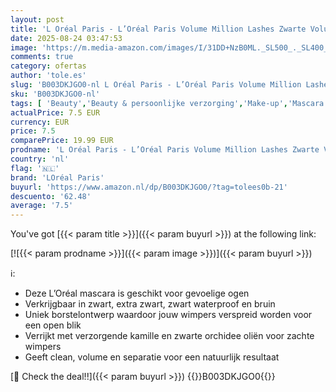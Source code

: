 ```yaml
---
layout: post
title: 'L Oréal Paris - L’Oréal Paris Volume Million Lashes Zwarte Volume Mascara - Classic - Black - Zwart - 10 7 ml'
date: 2025-08-24 03:47:53
image: 'https://m.media-amazon.com/images/I/31DD+NzB0ML._SL500_._SL400_.jpg'
comments: true
category: ofertas
author: 'tole.es'
slug: 'B003DKJGO0-nl L Oréal Paris - L’Oréal Paris Volume Million Lashes Zwarte...'
sku: 'B003DKJGO0-nl'
tags: [ 'Beauty','Beauty & persoonlijke verzorging','Make-up','Mascara’s','Oogmake-up','loréal paris','🇳🇱', ]
actualPrice: 7.5 EUR
currency: EUR
price: 7.5
comparePrice: 19.99 EUR
prodname: 'L Oréal Paris - L’Oréal Paris Volume Million Lashes Zwarte Volume Mascara - Classic - Black - Zwart - 10 7 ml'
country: 'nl'
flag: '🇳🇱'
brand: 'LOréal Paris'
buyurl: 'https://www.amazon.nl/dp/B003DKJGO0/?tag=tolees0b-21'
descuento: '62.48'
average: '7.5'
---
```


You've got [{{< param title >}}]({{< param buyurl >}}) at the following link:

[![{{< param prodname >}}]({{< param image >}})]({{< param buyurl >}})

ℹ️:

- Deze L’Oréal mascara is geschikt voor gevoelige ogen
- Verkrijgbaar in zwart, extra zwart, zwart waterproof en bruin
- Uniek borstelontwerp waardoor jouw wimpers verspreid worden voor een open blik
- Verrijkt met verzorgende kamille en zwarte orchidee oliën voor zachte wimpers
- Geeft clean, volume en separatie voor een natuurlijk resultaat

[🛒 Check the deal!!]({{< param buyurl >}})
{{<world>}}B003DKJGO0{{</world>}}
